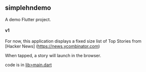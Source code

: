 ## simplehndemo

A demo Flutter project.

#### v1

For now, this application displays a fixed size list of Top Stories from [Hacker News] (https://news.ycombinator.com)

When tapped, a story will launch in the browser.

code is in [lib>main.dart](https://github.com/JH427/simplehndemo/blob/main/lib/main.dart)

